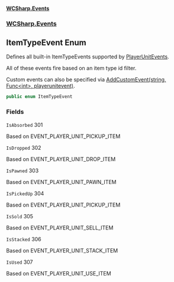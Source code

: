 #### [WCSharp.Events](README.md 'README')
### [WCSharp.Events](WCSharp.Events.md 'WCSharp.Events')

## ItemTypeEvent Enum

Defines all built-in ItemTypeEvents supported by [PlayerUnitEvents](WCSharp.Events.PlayerUnitEvents.md 'WCSharp.Events.PlayerUnitEvents').  
  
All of these events fire based on an item type id filter.  
  
Custom events can also be specified via [AddCustomEvent(string, Func&lt;int&gt;, playerunitevent)](WCSharp.Events.PlayerUnitEvents.AddCustomEvent(string,System.Func_int_,WCSharp.Api.playerunitevent).md 'WCSharp.Events.PlayerUnitEvents.AddCustomEvent(string, System.Func<int>, WCSharp.Api.playerunitevent)').

```csharp
public enum ItemTypeEvent
```
### Fields

<a name='WCSharp.Events.ItemTypeEvent.IsAbsorbed'></a>

`IsAbsorbed` 301

Based on EVENT_PLAYER_UNIT_PICKUP_ITEM

<a name='WCSharp.Events.ItemTypeEvent.IsDropped'></a>

`IsDropped` 302

Based on EVENT_PLAYER_UNIT_DROP_ITEM

<a name='WCSharp.Events.ItemTypeEvent.IsPawned'></a>

`IsPawned` 303

Based on EVENT_PLAYER_UNIT_PAWN_ITEM

<a name='WCSharp.Events.ItemTypeEvent.IsPickedUp'></a>

`IsPickedUp` 304

Based on EVENT_PLAYER_UNIT_PICKUP_ITEM

<a name='WCSharp.Events.ItemTypeEvent.IsSold'></a>

`IsSold` 305

Based on EVENT_PLAYER_UNIT_SELL_ITEM

<a name='WCSharp.Events.ItemTypeEvent.IsStacked'></a>

`IsStacked` 306

Based on EVENT_PLAYER_UNIT_STACK_ITEM

<a name='WCSharp.Events.ItemTypeEvent.IsUsed'></a>

`IsUsed` 307

Based on EVENT_PLAYER_UNIT_USE_ITEM